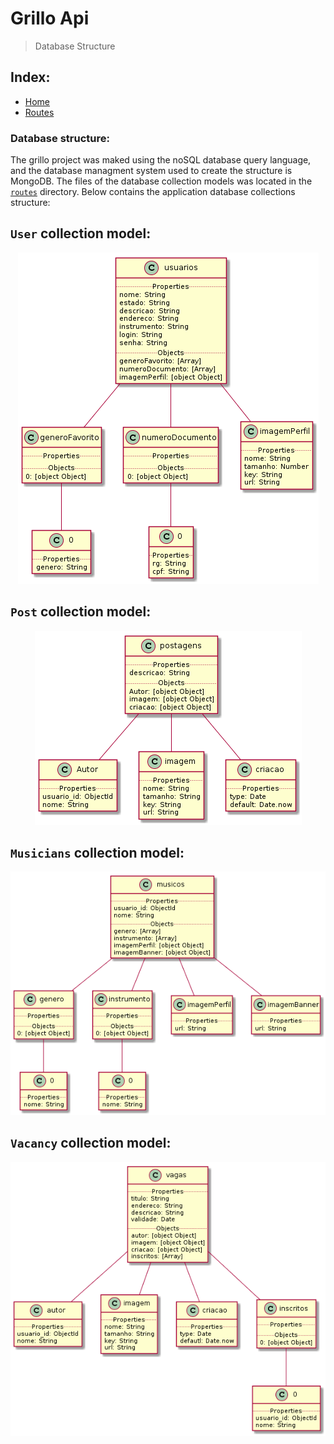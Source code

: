 # Grillo Api

> Database Structure

## Index:
  - [Home](https://github.com/messiasGeovani/grillo-api)
  - [Routes](https://github.com/messiasGeovani/grillo-api/blob/master/wiki/ROUTES.md)

### Database structure:

The grillo project was maked using the noSQL database query language, and the database managment system used to create the structure is MongoDB.
The files of the database collection models was located in the [```routes```](https://github.com/messiasGeovani/grillo-api/tree/master/src/routes) directory.
Below contains the application database collections structure:

## ```User``` collection model:

<p align="center">
  <img src="./images/usuarios.png">
</p>


## ```Post``` collection model:

<p align="center">
  <img src="./images/postagens.png">
</p>


## ```Musicians``` collection model:

<p align="center">
  <img src="./images/musicos.png">
</p>


## ```Vacancy``` collection model:

<p align="center">
  <img src="./images/vagas.png">
</p>
